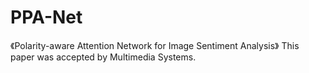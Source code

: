 # PPA-Net
《Polarity-aware Attention Network for Image Sentiment Analysis》
This paper was accepted by Multimedia Systems.
